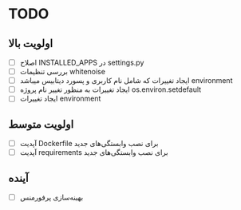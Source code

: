 # TODO

## اولویت بالا
- [ ] اصلاح INSTALLED_APPS در settings.py
- [ ] بررسی تنظیمات whitenoise
- [ ] ایجاد تغییرات که شامل نام کاربری و پسورد دیتابیس میباشد environment
- [ ] ایجاد تغییرات به منظور تغییر نام پروژه os.environ.setdefault
- [ ] ایجاد تغییرات environment

## اولویت متوسط
- [ ] آپدیت Dockerfile برای نصب وابستگی‌های جدید
- [ ] آپدیت requirements برای نصب وابستگی‌های جدید

## آینده
- [ ] بهینه‌سازی پرفورمنس